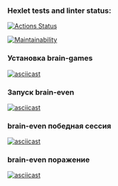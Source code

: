 ### Hexlet tests and linter status:

[![Actions Status](https://github.com/user-3a9afc676c66a4ad/frontend-project-44/actions/workflows/hexlet-check.yml/badge.svg)](https://github.com/user-3a9afc676c66a4ad/frontend-project-44/actions)

[![Maintainability](https://api.codeclimate.com/v1/badges/128ae8004457aa7a95fd/maintainability)](https://codeclimate.com/github/user-3a9afc676c66a4ad/frontend-project-44/maintainability)

### Установка brain-games

[![asciicast](https://asciinema.org/a/pYZdycnj6HQb3xxarOwOVfZ0k.svg)](https://asciinema.org/a/pYZdycnj6HQb3xxarOwOVfZ0k)

### Запуск brain-even

[![asciicast](https://asciinema.org/a/EJmkCCbWqassP3NFaPslodHym.svg)](https://asciinema.org/a/EJmkCCbWqassP3NFaPslodHym)

### brain-even победная сессия

[![asciicast](https://asciinema.org/a/xnMHZrVPzfH8Qw6cxYy6WjIeC.svg)](https://asciinema.org/a/xnMHZrVPzfH8Qw6cxYy6WjIeC)

### brain-even поражение

[![asciicast](https://asciinema.org/a/lAHLsbWtez18UOaodfMDOdXVT.svg)](https://asciinema.org/a/lAHLsbWtez18UOaodfMDOdXVT)
